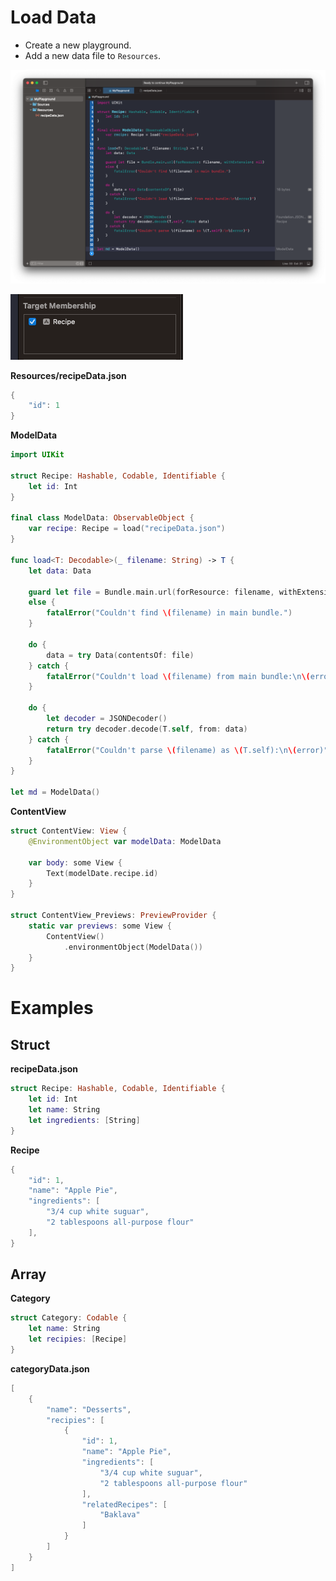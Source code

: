 # Load Data

- Create a new playground.
- Add a new data file to `Resources`.

![](images/1.png)

![](images/2.png)

**Resources/recipeData.json**

```swift
{
    "id": 1
}
```

**ModelData**

```swift
import UIKit

struct Recipe: Hashable, Codable, Identifiable {
    let id: Int
}

final class ModelData: ObservableObject {
    var recipe: Recipe = load("recipeData.json")
}

func load<T: Decodable>(_ filename: String) -> T {
    let data: Data

    guard let file = Bundle.main.url(forResource: filename, withExtension: nil)
    else {
        fatalError("Couldn't find \(filename) in main bundle.")
    }

    do {
        data = try Data(contentsOf: file)
    } catch {
        fatalError("Couldn't load \(filename) from main bundle:\n\(error)")
    }

    do {
        let decoder = JSONDecoder()
        return try decoder.decode(T.self, from: data)
    } catch {
        fatalError("Couldn't parse \(filename) as \(T.self):\n\(error)")
    }
}

let md = ModelData()
```

**ContentView**

```swift
struct ContentView: View {
    @EnvironmentObject var modelData: ModelData

    var body: some View {
        Text(modelDate.recipe.id)
    }
}

struct ContentView_Previews: PreviewProvider {
    static var previews: some View {
        ContentView()
            .environmentObject(ModelData())
    }
}
```

# Examples

## Struct

**recipeData.json**

```swift
struct Recipe: Hashable, Codable, Identifiable {
    let id: Int
    let name: String
    let ingredients: [String]
}
```

**Recipe**

```swift
{
    "id": 1,
    "name": "Apple Pie",
    "ingredients": [
        "3/4 cup white suguar",
        "2 tablespoons all-purpose flour"
    ],
}
```

## Array

**Category**

```swift
struct Category: Codable {
    let name: String
    let recipies: [Recipe]
}
```

**categoryData.json**

```swift
[
    {
        "name": "Desserts",
        "recipies": [
            {
                "id": 1,
                "name": "Apple Pie",
                "ingredients": [
                    "3/4 cup white suguar",
                    "2 tablespoons all-purpose flour"
                ],
                "relatedRecipes": [
                    "Baklava"
                ]
            }
        ]
    }
]
```


